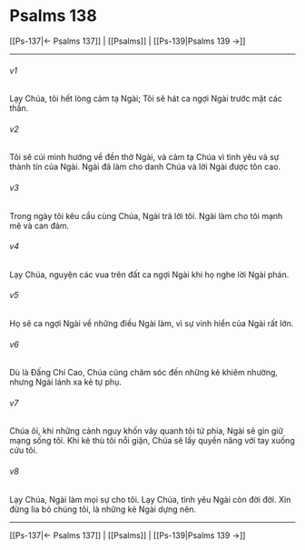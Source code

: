 # Psalms 138

[[Ps-137|← Psalms 137]] | [[Psalms]] | [[Ps-139|Psalms 139 →]]
***



###### v1 
Lạy Chúa, tôi hết lòng cảm tạ Ngài; Tôi sẽ hát ca ngợi Ngài trước mặt các thần. 

###### v2 
Tôi sẽ cúi mình hướng về đền thờ Ngài, và cảm tạ Chúa vì tình yêu và sự thành tín của Ngài. Ngài đã làm cho danh Chúa và lời Ngài được tôn cao. 

###### v3 
Trong ngày tôi kêu cầu cùng Chúa, Ngài trả lời tôi. Ngài làm cho tôi mạnh mẽ và can đảm. 

###### v4 
Lạy Chúa, nguyện các vua trên đất ca ngợi Ngài khi họ nghe lời Ngài phán. 

###### v5 
Họ sẽ ca ngợi Ngài về những điều Ngài làm, vì sự vinh hiển của Ngài rất lớn. 

###### v6 
Dù là Đấng Chí Cao, Chúa cũng chăm sóc đến những kẻ khiêm nhường, nhưng Ngài lánh xa kẻ tự phụ. 

###### v7 
Chúa ôi, khi những cảnh nguy khốn vây quanh tôi tứ phía, Ngài sẽ gìn giữ mạng sống tôi. Khi kẻ thù tôi nổi giận, Chúa sẽ lấy quyền năng với tay xuống cứu tôi. 

###### v8 
Lạy Chúa, Ngài làm mọi sự cho tôi. Lạy Chúa, tình yêu Ngài còn đời đời. Xin đừng lìa bỏ chúng tôi, là những kẻ Ngài dựng nên.

***
[[Ps-137|← Psalms 137]] | [[Psalms]] | [[Ps-139|Psalms 139 →]]
